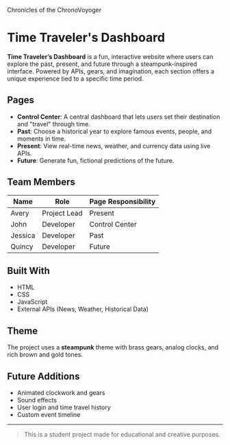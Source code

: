Chronicles of the ChronoVoyoger

# Time Traveler's Dashboard

**Time Traveler’s Dashboard** is a fun, interactive website where users can explore the past, present, and future through a steampunk-inspired interface. Powered by APIs, gears, and imagination, each section offers a unique experience tied to a specific time period.

## Pages

- **Control Center**: A central dashboard that lets users set their destination and "travel" through time.
- **Past**: Choose a historical year to explore famous events, people, and moments in time.
- **Present**: View real-time news, weather, and currency data using live APIs.
- **Future**: Generate fun, fictional predictions of the future.

## Team Members

| Name            | Role                 | Page Responsibility  |
|-----------------|----------------------|-----------------------|
| Avery           | Project Lead         | Present      |
| John            | Developer            | Control Center        |
| Jessica         | Developer            | Past                  |
| Quincy          | Developer            | Future                |

## Built With

- HTML  
- CSS  
- JavaScript  
- External APIs (News, Weather, Historical Data)

## Theme

The project uses a **steampunk** theme with brass gears, analog clocks, and rich brown and gold tones.

## Future Additions

- Animated clockwork and gears
- Sound effects
- User login and time travel history
- Custom event timeline

---

> This is a student project made for educational and creative purposes.
